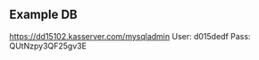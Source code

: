 Example DB
----------
https://dd15102.kasserver.com/mysqladmin
User: d015dedf
Pass: QUtNzpy3QF25gv3E